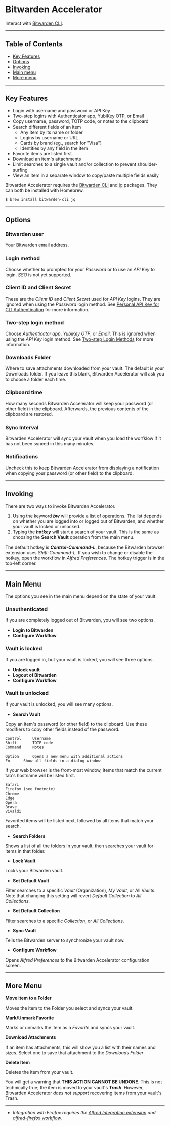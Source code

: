 # Bitwarden Accelerator

Interact with [Bitwarden CLI](https://bitwarden.com/help/cli/).

---

## Table of Contents

* [Key Features](#features)
* [Options](#options)
* [Invoking](#invoking)
* [Main menu](#mainMenu)
* [More menu](#moreMenu)

---

<a name="features"></a>
## Key Features

* Login with username and password or API Key
* Two-step logins with Authenticator app, YubiKey OTP, or Email
* Copy username, password, TOTP code, or notes to the clipboard
* Search different fields of an item
	* Any item by its name or folder
	* Logins by username or URL
	* Cards by brand (eg., search for "Visa")
	* Identities by any field in the item
* Favorite items are listed first
* Download an item's attachments
* Limit searches to a single vault and/or collection to prevent shoulder-surfing
* View an item in a separate window to copy/paste multiple fields easily

Bitwarden Accelerator requires the [Bitwarden CLI](https://bitwarden.com/help/cli/) and [jq](https://jqlang.github.io/jq/) packages.  They can both be installed with Homebrew.

`$ brew install bitwarden-cli jq`

---

<a name="options"></a>
## Options

### Bitwarden user

Your Bitwarden email address.

### Login method

Choose whether to prompted for your *Password* or to use an *API Key* to login.  *SSO* is not yet supported.

### Client ID and Client Secret

These are the *Client ID* and *Client Secret* used for *API Key* logins.  They are ignored when using the *Password* login method.  See [Personal API Key for CLI Authentication](https://bitwarden.com/help/personal-api-key/) for more information.

### Two-step login method

Choose *Authenticator app*, *YubiKey OTP*, or *Email*.  This is ignored when using the *API Key* login method.  See [Two-step Login Methods](https://bitwarden.com/help/setup-two-step-login/) for more information.

### Downloads Folder

Where to save attachments downloaded from your vault.  The default is your Downloads folder.  If you leave this blank, Bitwarden Accelerator will ask you to choose a folder each time.

### Clipboard time

How many seconds Bitwarden Accelerator will keep your password (or other field) in the clipboard.  Afterwards, the previous contents of the clipboard are restored.

### Sync Interval

Bitwarden Accelerator will sync your vault when you load the worfklow if it has not been synced in this many minutes.

### Notifications

Uncheck this to keep Bitwarden Accelerator from displaying a notification when copying your password (or other field) to the clipboard.

---

<a name="invoking"></a>
## Invoking

There are two ways to invoke Bitwarden Accelerator.

1. Using the keyword ***bw*** will provide a list of operations.  The list depends on whether you are logged into or logged out of Bitwarden, and whether your vault is locked or unlocked.
2. Typing the ***hotkey*** will start a search of your vault.  This is the same as choosing the **Search Vault** operation from the main menu.

The default hotkey is ***Control-Command-L***, because the Bitwarden browser extension uses *Shift-Command-L*.  If you wish to change or disable the hotkey, open the workflow in *Alfred Preferences*.  The hotkey trigger is in the top-left corner.

---

<a name="mainMenu"></a>
## Main Menu

The options you see in the main menu depend on the state of your vault.

### Unauthenticated

If you are completely logged out of Bitwarden, you will see two options.

* **Login to Bitwarden**
* **Configure Workflow**

### Vault is locked

If you are logged in, but your vault is locked, you will see three options.

* **Unlock vault**
* **Logout of Bitwarden**
* **Configure Workflow**

### Vault is unlocked

If your vault is unlocked, you will see many options.

* **Search Vault**

Copy an item's password (or other field) to the clipboard.  Use these modifiers to copy other fields instead of the password.


	Control		Username
	Shift		TOTP code
	Command		Notes

	Option		Opens a new menu with additional actions
	Fn		Show all fields in a dialog window

If your web browser is the front-most window, items that match the current tab's hostname will be listed first.

    Safari
    Firefox (see footnote)
    Chrome
    Edge
    Opera
    Brave
    Vivaldi

Favorited items will be listed next, followed by all items that match your search.

* **Search Folders**

Shows a list of all the folders in your vault, then searches your vault for items in that folder.

* **Lock Vault**

Locks your Bitwarden vault.

* **Set Default Vault**

Filter searches to a specific *Vault* (Organization), *My Vault*, or All Vaults.  Note that changing this setting will revert *Default Collection* to *All Collections*.

* **Set Default Collection**

Filter searches to a specific *Collection*, or *All Collections*.

* **Sync Vault**

Tells the Bitwarden server to synchronize your vault now.

* **Configure Workflow**

Opens *Alfred Preferences* to the Bitwarden Accelerator configuration screen.

---

<a name="moreMenu"></a>
## More Menu

**Move item to a Folder**

Moves the item to the Folder you select and syncs your vault.

**Mark/Unmark Favorite**

Marks or unmarks the item as a *Favorite* and syncs your vault.

**Download Attachments**

If an item has attachments, this will show you a list with their names and sizes.  Select one to save that attachment to the *Downloads Folder*.

**Delete Item**

Deletes the item from your vault.

You will get a warning that **THIS ACTION CANNOT BE UNDONE**.  This is not technically true; the item is moved to your vault's ***Trash***.  However, Bitwarden Accelerator *does not support* recovering items from your vault's Trash.

---
* *Integration with Firefox requires the [Alfred Integration extension](https://addons.mozilla.org/en-US/firefox/addon/alfred-launcher-integration) and [alfred-firefox workflow](https://github.com/deanishe/alfred-firefox/releases/latest).*
